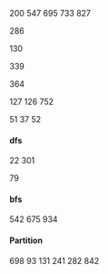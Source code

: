 200 547 695 733 827

286

130

339

364

127 126 752

51 37 52

#### dfs

22 301

79

#### bfs
542 675 934

#### Partition
698 93 131 241 282 842